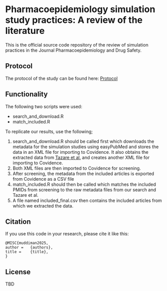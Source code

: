 # Pharmacoepidemiology simulation study practices: A review of the literature  

This is the official source code repository of the review of simulation practices in the Journal Pharmacoepidemiology and Drug Safety.

## Protocol ##
The protocol of the study can be found here: [Protocol](reports/emulat_sim_protocol.pdf)

## Functionality ##
The following two scripts were used:

* search_and_download.R
* match_included.R

To replicate our results, use the following;
1. search_and_download.R should be called first which downloads the metadata for the simulation studies using easyPubMed and stores the data in an XML file for importing to Covidence. It also obtains the extracted data from [Tazare et al.](https://doi.org/10.1002/pds.5856) and creates another XML file for importing to Covidence.
2. Both XML files are then imported to Covidence for screening.
3. After screening, the metadata from the included articles is exported from Covidence as a CSV file
4. match_included.R should then be called which matches the included PMIDs from screening to the raw metadata files from our search and Tazare et al.
5. A file named included_final.csv then contains the included articles from which we extracted the data.

## Citation ##
If you use this code in your research, please cite it like this:
```
@MISC{muddiman2025,
author =   {authors},
title =    {title},
}
```



## License

TBD
